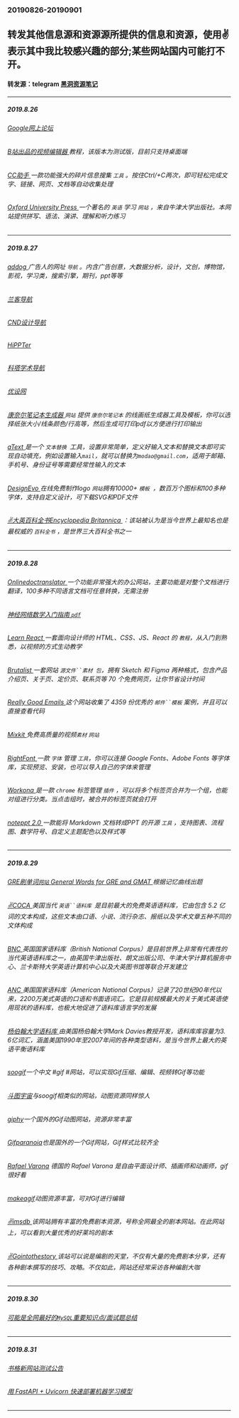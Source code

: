 ### 20190826-20190901
转发其他信息源和资源源所提供的信息和资源，使用✌表示其中我比较感兴趣的部分;某些网站国内可能打不开。
---
#### 转发源：telegram [黑洞资源笔记](https://t.me/tieliu)
---
##### 2019.8.26
###### [Google网上论坛 ](https://groups.google.com/forum/m/#!forum/comp.os.minix)
###### [B站出品的视频编辑器 ](https://m.bilibili.com/video/av63487110.html?bsource=weibo)教程，该版本为测试版，目前只支持桌面端
###### [CC助手 ](https://ccyixia.com/)一款功能强大的碎片信息搜集 `工具` 。按住Ctrl/+C两次，即可轻松完成文字、链接、网页、文档等自动收集处理
###### [Oxford University Press ](https://elt.oup.com/?cc=global&selLanguage=en)一个著名的 `英语` 学习 `网站` ，来自牛津大学出版社。本网站提供拼写、语法、演讲、理解和听力练习
---
##### 2019.8.27
###### [addog ](http://www.addog.vip/)广告人的网址 `导航` 。内含广告创意，大数据分析，设计，文创，博物馆，影视，学习类，搜索引擎，期刊，ppt等等
###### [兰客导航 ](http://lackk.com/nav/)
###### [CND设计导航 ](http://wz.cndesign.com/) 
###### [HiPPTer ](http://www.hippter.com/)
###### [科塔学术导航 ](https://site.sciping.com/)
###### [优设网 ](https://www.uisdc.com/)
###### [康奈尔笔记本生成器 ](https://incompetech.com/graphpaper/cornelllined/)  `网站` 提供 `康奈尔笔记本` 的线画纸生成器工具及模板，你可以选择纸张大小/线条颜色/行高等，然后生成可打印pdf以方便进行打印输出
###### [aText ](http://www.trankynam.com/atext/) 是一个 `文本替换 `工具，设置非常简单，定义好输入文本和替换文本即可实现自动填充，例如设置输入`mail`，就可以替换为`modao@gmail.com`，适用于邮箱、手机号、身份证号等需要经常性输入的文本
###### [DesignEvo ](https://www.designevo.com/) 在线免费制作logo `网站`拥有10000+ `模板 `，数百万个图标和100多种字体，支持自定义设计，可下载SVG和PDF文件
###### [✌大英百科全书Encyclopedia Britannica ](https://www.britannica.com/)：该站被认为是当今世界上最知名也是最权威的 `百科全书` ，是世界三大百科全书之一
---
##### 2019.8.28
###### [Onlinedoctranslator ](https://www.onlinedoctranslator.com/en/)一个功能非常强大的办公网站，主要功能是对整个文档进行翻译，100多种不同语言文档可任意转换，无需注册
###### [神经网络数学入门指南  `pdf` ](https://pan.baidu.com/s/1bCnlxYadlK-TzKmsPwcn0A#/)
###### [Learn React ](https://learnreact.design/)一套面向设计师的 HTML、CSS、JS、React 的 `教程`，从入门到熟悉，以视频的方式生动教学
###### [Brutalist ](https://www.and.co/brutalism) 一套网站 `源文件``素材 包`，拥有 Sketch 和 Figma 两种格式，包含产品介绍页、关于页、定价页、联系页等 70 个免费网页，让你节省设计时间
###### [Really Good Emails ](https://reallygoodemails.com/) 这个网站收集了 4359 份优秀的 `邮件``模板` 案例，并且可以直接查看代码
###### [Mixkit ](https://mixkit.co/) 免费高质量的视频`素材` `网站`
###### [RightFont ](https://rightfontapp.com/) 一款 `字体` 管理 `工具`，你可以连接 Google Fonts、Adobe Fonts 等字体库，实现预览、安装，也可以导入自己的字体来管理
###### [Workona ](https://workona.com/) 是一款 `chrome` 标签管理 `插件` ，可以将多个标签页合并为一个组，也能对组进行分类。当点击组时，被合并的标签页就会打开
###### [noteppt 2.0 ](https://github.com/ksky521/nodeppt) 一款能将 Markdown 文档转成PPT 的开源 `工具` ，支持图表、流程图、数学符号、自定义主题配色以及样式等
---
##### 2019.8.29
###### [GRE刷单词`网站`  General Words for GRE and GMAT ](https://gre.magoosh.com/builder/vocabulary/app#/sections) 根据记忆曲线出题
###### [✌COCA ](https://www.english-corpora.org/coca/)美国当代 `英语``语料库 `是目前最大的免费英语语料库，它由包含 5.2 亿词的文本构成，这些文本由口语、小说、流行杂志、报纸以及学术文章五种不同的文体构成
###### [BNC ](http://www.natcorp.ox.ac.uk/)英国国家语料库（British National Corpus）是目前世界上非常有代表性的当代英语语料库之一，由英国牛津出版社、朗文出版公司、牛津大学计算机服务中心、兰卡斯特大学英语计算机中心以及大英图书馆等联合开发建立
###### [ANC ](http://www.anc.org/)美国国家语料库（American National Corpus）记录了20世纪90年代以来，2200万美式英语的口语和书面语词汇。它是目前规模最大的关于美式英语使用现状的语料库，也极大地促进了语料库语言学的发展
###### [杨伯翰大学语料库 ](https://www.english-corpora.org/)由美国杨伯翰大学Mark Davies教授开发，语料库库容量为3. 6亿词汇，涵盖美国1990年至2007年间的各种类型语料，是当今世界上最大的英语平衡语料库
###### [soogif](https://www.soogif.com/phone/index)一个中文 #gif #网站，可以实现Gif压缩、编辑、视频转Gif等功能
###### [斗图宇宙](https://m.dongtu.com/)与soogif相类似的网站，动图资源同样惊人
###### [giphy](https://giphy.com/)一个国外的Gif动图网站，资源非常丰富
###### [Gifparanoia](http://www.gifparanoia.org/index.php)也是国外的一个Gif网站，Gif样式比较齐全
###### [Rafael Varona](https://www.rafaelvarona.com/) 德国的 Rafael Varona 是自由平面设计师、插画师和动画师，gif很好看
###### [makeagif](https://makeagif.com/)动图资源丰富，可对Gif进行编辑
###### [✌imsdb ](https://www.imsdb.com/)该网站拥有丰富的免费剧本资源，号称全网最全的剧本网站。在此网站上，可以看到大量优秀的好莱坞的剧本
###### [✌Gointothestory ](https://gointothestory.blcklst.com/?gi=9cf89f78a37a)该站可以说是编剧的天堂，不仅有大量的免费剧本分享，还有各种剧本撰写的技巧、攻略。不仅如此，网站还经常采访各种编剧大咖
---
##### 2019.8.30
###### [可能是全网最好的`MySQL`重要知识点/面试题总结 ](https://blog.csdn.net/qq_34337272/article/details/94201189?utm_source=app)
---
##### 2019.8.31 
###### [书格新网站测试公告 ](https://new.shuge.org/shuge_beta/)
###### [用 FastAPI + Uvicorn 快速部署机器学习模型 ](https://towardsdatascience.com/how-to-deploy-a-machine-learning-model-dc51200fe8cf)
###### []()
###### []()
###### []()
###### []()
###### []()
###### []()
###### []()
###### []()

---
